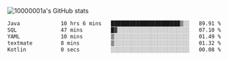 ![10000001a's GitHub stats](https://github-readme-stats.vercel.app/api?username=10000001a&show_icons=true&theme=onedark&count_private=true)

<!-- [![Top Langs](https://github-readme-stats.vercel.app/api/top-langs/?username=10000001a&layout=compact&theme=onedark&langs_count=5)](https://github.com/anuraghazra/github-readme-stats) -->
<!--
**10000001a/10000001a** is a ✨ _special_ ✨ repository because its `README.md` (this file) appears on your GitHub profile.

Here are some ideas to get you started:

- 🔭 I’m currently working on ...
- 🌱 I’m currently learning ...
- 👯 I’m looking to collaborate on ...
- 🤔 I’m looking for help with ...
- 💬 Ask me about ...
- 📫 How to reach me: ...
- 😄 Pronouns: ...
- ⚡ Fun fact: ...
-->

<!--START_SECTION:waka-->

```txt
Java             10 hrs 6 mins   ██████████████████████▒░░   89.91 %
SQL              47 mins         █▓░░░░░░░░░░░░░░░░░░░░░░░   07.10 %
YAML             10 mins         ▒░░░░░░░░░░░░░░░░░░░░░░░░   01.49 %
textmate         8 mins          ▒░░░░░░░░░░░░░░░░░░░░░░░░   01.32 %
Kotlin           0 secs          ░░░░░░░░░░░░░░░░░░░░░░░░░   00.08 %
```

<!--END_SECTION:waka-->
